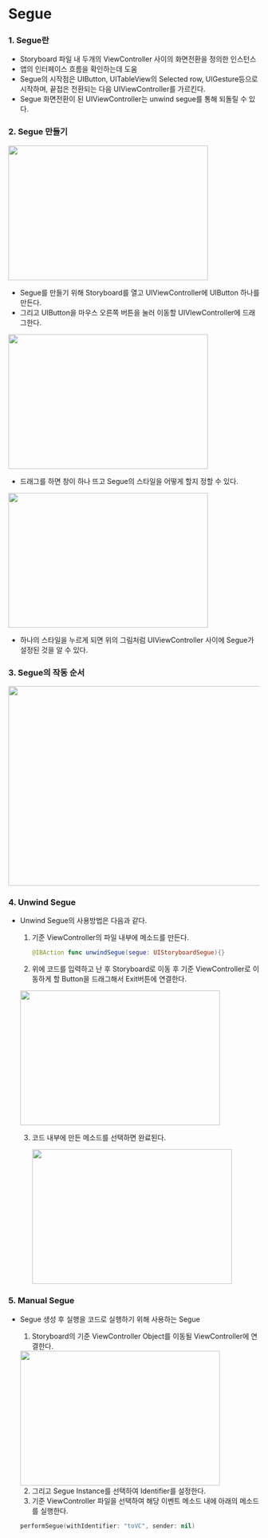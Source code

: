 # Segue

### 1. Segue란

- Storyboard 파일 내 두개의 ViewController 사이의 화면전환을 정의한 인스턴스
- 앱의 인터페이스 흐름을 확인하는데 도움
- Segue의 시작점은 UIButton, UITableView의 Selected row, UIGesture등으로 시작하며, 끝접은 전환되는 다음 UIViewController를 가르킨다.
- Segue 화면전환이 된 UIViewController는 unwind segue를 통해 되돌릴 수 있다.



### 2. Segue 만들기

<img src="https://simajune.github.io/img/posting/Segue1.png" width="400px" height="270px"/>

- Segue를 만들기 위해 Storyboard를 열고 UIViewController에 UIButton 하나를 만든다.
- 그리고 UIButton을 마우스 오른쪽 버튼을 눌러 이동할 UIVIewController에 드래그한다.

<img src="https://simajune.github.io/img/posting/Segue2.png" width="400px" height="270px"/>

- 드래그를 하면 창이 하나 뜨고 Segue의 스타일을 어떻게 할지 정할 수 있다.

<img src="https://simajune.github.io/img/posting/Segue3.png" width="400px" height="270px"/>

- 하나의 스타일을 누르게 되면 위의 그림처럼 UIViewController 사이에 Segue가 설정된 것을 알 수 있다.



### 3. Segue의 작동 순서

<img src="https://simajune.github.io/img/posting/Segue4.png" width="600px" height="400px"/>



### 4. Unwind Segue

- Unwind Segue의 사용방법은 다음과 같다.

  1. 기준 ViewController의 파일 내부에 메소드를 만든다.

     ```swift
     @IBAction func unwindSegue(segue: UIStoryboardSegue){}
     ```

  2. 위에 코드를 입력하고 난 후 Storyboard로 이동 후 기준 ViewController로 이동하게 할 Button을 드래그해서 Exit버튼에 연결한다.

  <img src="https://simajune.github.io/img/posting/Segue5.png" width="400px" height="270px"/>

  3. 코드 내부에 만든 메소드를 선택하면 완료된다.

     <img src="https://simajune.github.io/img/posting/Segue6.png" width="400px" height="270px"/>



### 5. Manual Segue

- Segue 생성 후 실행을 코드로 실행하기 위해 사용하는 Segue

  1. Storyboard의 기준 ViewController Object를 이동될 ViewController에 연결한다.

  <img src="https://simajune.github.io/img/posting/Segue7.png" width="400px" height="270px"/>

  2. 그리고 Segue Instance를 선택하여 Identifier를 설정한다.
  3. 기준 ViewController 파일을 선택하여 해당 이벤트 메소드 내에 아래의 메소드를 실행한다.

  ```swift
  performSegue(withIdentifier: "toVC", sender: nil)
  ```

